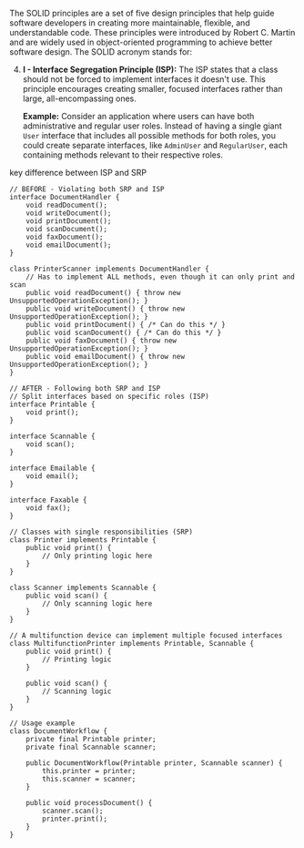 The SOLID principles are a set of five design principles that help guide software developers in creating more maintainable, flexible, and understandable code. These principles were introduced by Robert C. Martin and are widely used in object-oriented programming to achieve better software design. The SOLID acronym stands for:


4. **I - Interface Segregation Principle (ISP):**
   The ISP states that a class should not be forced to implement interfaces it doesn't use. This principle encourages creating smaller, focused interfaces rather than large, all-encompassing ones.

   **Example:**
   Consider an application where users can have both administrative and regular user roles. Instead of having a single giant `User` interface that includes all possible methods for both roles, you could create separate interfaces, like `AdminUser` and `RegularUser`, each containing methods relevant to their respective roles.


key difference between ISP and SRP

```apex
// BEFORE - Violating both SRP and ISP
interface DocumentHandler {
    void readDocument();
    void writeDocument();
    void printDocument();
    void scanDocument();
    void faxDocument();
    void emailDocument();
}

class PrinterScanner implements DocumentHandler {
    // Has to implement ALL methods, even though it can only print and scan
    public void readDocument() { throw new UnsupportedOperationException(); }
    public void writeDocument() { throw new UnsupportedOperationException(); }
    public void printDocument() { /* Can do this */ }
    public void scanDocument() { /* Can do this */ }
    public void faxDocument() { throw new UnsupportedOperationException(); }
    public void emailDocument() { throw new UnsupportedOperationException(); }
}

// AFTER - Following both SRP and ISP
// Split interfaces based on specific roles (ISP)
interface Printable {
    void print();
}

interface Scannable {
    void scan();
}

interface Emailable {
    void email();
}

interface Faxable {
    void fax();
}

// Classes with single responsibilities (SRP)
class Printer implements Printable {
    public void print() {
        // Only printing logic here
    }
}

class Scanner implements Scannable {
    public void scan() {
        // Only scanning logic here
    }
}

// A multifunction device can implement multiple focused interfaces
class MultifunctionPrinter implements Printable, Scannable {
    public void print() {
        // Printing logic
    }
    
    public void scan() {
        // Scanning logic
    }
}

// Usage example
class DocumentWorkflow {
    private final Printable printer;
    private final Scannable scanner;
    
    public DocumentWorkflow(Printable printer, Scannable scanner) {
        this.printer = printer;
        this.scanner = scanner;
    }
    
    public void processDocument() {
        scanner.scan();
        printer.print();
    }
}